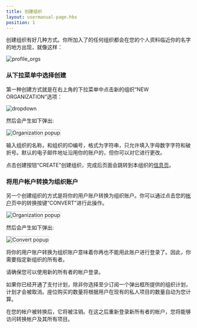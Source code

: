 ```yaml
---
title: 创建组织
layout: usermanual-page.hbs
position: 1
---
```


创建组织有好几种方式。你所加入了的任何组织都会在您的个人资料临近你的名字的地方出现，就像这样：

![profile_orgs][4]

### 从下拉菜单中选择创建

第一种创建方式就是在右上角的下拉菜单中点击新的组织“NEW ORGANIZATION”选项：

![dropdown][1]

然后会产生如下弹出:

<img src="/images/user-manual/organizations/new-organization.jpg" alt="Organization popup" style="border: 1px solid #ccc">

输入组织的名称，和组织的ID编号，格式为字符串，只允许填入字母数字字符和破折号。默认的电子邮件地址沿用你的账户的，但你可以对它进行更改。

点击创建按钮“CREATE”创建组织，完成后页面会跳转到本组织的[信息页][2]。

### 将用户帐户转换为组织账户

另一个创建组织的方式是将你的用户账户转换为组织账户。你可以通过点击您的[帐户][3]页中的转换按键“CONVERT”进行此操作。

<img src="/images/user-manual/organizations/convert.png" alt="Organization popup" style="border: 1px solid #ccc">

然后会产生如下弹出:

<img src="/images/user-manual/organizations/convert-popup.png" alt="Convert popup" style="border: 1px solid #ccc">

将你的用户账户转换为组织账户意味着你再也不能用此账户进行登录了。因此，你需要指定新组织的所有者。

<div class="alert alert-info">
请确保您可以使用新的所有者的帐户登录。
</div>

如果你已经开通了支付计划，除非你选择至少订阅一个弹出框所提供的组织计划，计划才会被取消。座位购买的数量将根据用户在现有的私人项目的数量自动为您计算。

在您的帐户被转换后，它将被注销。在这之后重新登录新所有者的帐户，您将能够访问转换帐户及其所有项目。

[1]: /images/user-manual/organizations/dropdown.png "New Organization menu option"
[2]: /user-manual/profile
[3]: /user-manual/profile/account
[4]: /images/user-manual/organizations/organizations.jpg "组织"

